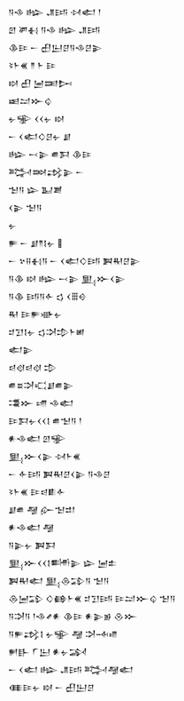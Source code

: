 <div class='block'>
<div class='line'>𒀀𒈾 𒈗 𒂗𒅀 𒀴𒅗 𒁹</div>
<div class='line'>𒇻 𒂄𒈬 𒀀𒈾 𒈗 𒂗𒅀</div>
<div class='line'>𒆠𒄿 𒀸 𒌷𒌨𒆪𒀀𒈾𒆪𒉌</div>
<div class='line'>𒂟𒈨𒌍 𒈫 𒈨 𒄿</div>
<div class='line'>𒊭 𒌷 𒅁𒌅𒄖</div>
<div class='line'>𒀜𒁺𒁍𒌒</div>
<div class='line'>𒉡𒊌 𒌋𒌋𒉡 𒊭</div>
<div class='line'>𒀸 𒌋𒅗𒄭𒆪𒉡 𒋗</div>
<div class='line'>𒈗 𒁁𒉌 𒌑𒁕 𒆠𒄿</div>
<div class='line'>𒅋𒇷𒃶𒉌 𒀸</div>
<div class='line'>𒈠𒀀 𒇽 𒆏𒋢</div>
<div class='line'>𒌋𒉌 𒈠𒀀</div>
<div class='line'>𒉡</div>
<div class='line'>𒊓 𒀸 𒋗𒈫𒋙𒉡 </div>
<div class='line'>𒀸 𒆳𒍝𒈬𒀀 𒀸 𒌋𒅗𒄭𒅀 𒀉𒊑𒆪𒉌</div>
<div class='line'>𒀀𒆠 𒊭 𒈗 𒁁𒉌 𒅅𒁍𒌋𒉌</div>
<div class='line'>𒀀𒆠 𒅀𒀀𒅆 𒌓 𒌋𒑆𒄰</div>
<div class='line'>𒊑 𒄿𒊓𒀝𒉡</div>
<div class='line'>𒄑𒋛𒋙𒉡 𒌓𒋫𒄠𒈨𒅖</div>
<div class='line'>𒅗𒉌</div>
<div class='line'>𒁀𒋼𒁀𒋼 𒄠</div>
<div class='line'>𒌑𒊺𒋫𒄣𒋗𒌑𒉌</div>
<div class='line'>𒃮𒁍 𒋬 𒈾𒅗</div>
<div class='line'>𒄿𒁕𒉡𒌋𒌋𒋙 𒌑𒈠𒀀 𒁹</div>
<div class='line'>𒀭𒈾𒅗 𒇻𒊌</div>
<div class='line'>𒅅𒁍𒌋𒉌 𒀴𒈨𒌍</div>
<div class='line'>𒀸 𒅆𒅀 𒀉𒊑𒆪𒌋𒉌 𒀀𒈾𒆪</div>
<div class='line'>𒂟𒈨𒌍 𒄿𒁀𒀾𒅆</div>
<div class='line'>𒋗𒌑 𒆷 𒅎𒈠𒄥</div>
<div class='line'>𒀭𒈾𒅗 𒆷</div>
<div class='line'>𒀀𒉌𒉡 𒀉𒁕</div>
<div class='line'>𒅅𒁍𒌋𒌋𒋙𒌦𒉌 𒇽 𒅁𒉺</div>
<div class='line'>𒀉𒊑𒅗 𒅅𒁲𒁉𒀀 𒈠𒀀</div>
<div class='line'>𒁲𒅁𒁉 𒄭𒂵𒈨𒌍 𒄑𒋛𒅀 𒄿𒁺𒁍𒌒 𒈠𒀀</div>
<div class='line'>𒀀𒋫𒀀 𒁹𒈾𒍦𒀭 𒆠𒄿 𒀭𒉌𒂊 𒊮𒁍</div>
<div class='line'>𒀀𒊓𒃶𒋙 𒉡𒊌 𒆷 𒋫𒁄𒈛</div>
<div class='line'>𒂍𒃲 𒇲𒌨 𒀭𒉡𒋆</div>
<div class='line'>𒀸 𒌋𒅗 𒈗 𒂗𒅀 𒅋𒆷𒅗</div>
<div class='line'>𒈪𒄿𒉡 𒊭 𒀸 𒌷𒌨𒆪</div>
</div>